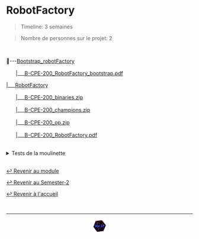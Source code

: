 # RobotFactory

> Timeline: 3 semaines

> Nombre de personnes sur le projet: 2

<br>

📂---[Bootstrap_robotFactory](https://github.com/Studio-17/Epitech-Subjects/tree/main/Semester-2/B-CPE-200/RobotFactory/Bootstrap_robotFactory)

ㅤㅤ|\_\_\_[B-CPE-200_RobotFactory_bootstrap.pdf](https://github.com/Studio-17/Epitech-Subjects/blob/main/Semester-2/B-CPE-200/RobotFactory/Bootstrap_robotFactory/B-CPE-200_RobotFactory_bootstrap.pdf)

|\_\_\_[RobotFactory](https://github.com/Studio-17/Epitech-Subjects/tree/main/Semester-2/B-CPE-200/RobotFactory/RobotFactory)

ㅤㅤ|\_\_\_[B-CPE-200_binaries.zip](https://github.com/Studio-17/Epitech-Subjects/blob/main/Semester-2/B-CPE-200/RobotFactory/RobotFactory/B-CPE-200_binaries.zip)

ㅤㅤ|\_\_\_[B-CPE-200_champions.zip](https://github.com/Studio-17/Epitech-Subjects/blob/main/Semester-2/B-CPE-200/RobotFactory/RobotFactory/B-CPE-200_champions.zip)

ㅤㅤ|\_\_\_[B-CPE-200_op.zip](https://github.com/Studio-17/Epitech-Subjects/blob/main/Semester-2/B-CPE-200/RobotFactory/RobotFactory/B-CPE-200_op.zip)

ㅤㅤ|\_\_\_[B-CPE-200_RobotFactory.pdf](https://github.com/Studio-17/Epitech-Subjects/blob/main/Semester-2/B-CPE-200/RobotFactory/RobotFactory/B-CPE-200_RobotFactory.pdf)


<br>


<details>
<summary> Tests de la moulinette </summary>
<table align="center">
    <thead>
        <tr>
            <td colspan="3" align="center"><strong>MOULINETTE</strong></td>
        </tr>
        <tr>
            <th>SOMMAIRE</th>
            <th>NB DE TESTS</th>
            <th>DETAILS</th>
        </tr>
    </thead>
    <tbody>
        <tr>
            <td rowspan="5">Algorithm app.</td>
            <td rowspan="5" style="text-align: center;">5</td>
            <td>Header - comment</td>
        </tr>
    		<tr>
			<td>Header - full</td>
		</tr>
		<tr>
			<td>Header - magic</td>
		</tr>
		<tr>
			<td>Header - prog_name</td>
		</tr>
		<tr>
			<td>Header - prog_size</td>
		</tr>
        <tr>
            <td rowspan="5">Data structure</td>
            <td rowspan="5" style="text-align: center;">5</td>
            <td>Champion 1</td>
        </tr>
    		<tr>
			<td>Champion 42</td>
		</tr>
		<tr>
			<td>Champion octobre</td>
		</tr>
		<tr>
			<td>Champion spartiates</td>
		</tr>
		<tr>
			<td>Champion try_again</td>
		</tr>
        <tr>
            <td rowspan="18">Parsing</td>
            <td rowspan="18" style="text-align: center;">18</td>
            <td>Label - add</td>
        </tr>
    		<tr>
			<td>Label - aff</td>
		</tr>
		<tr>
			<td>Label - and</td>
		</tr>
		<tr>
			<td>Label - comments</td>
		</tr>
		<tr>
			<td>Label - fork</td>
		</tr>
		<tr>
			<td>Label - labels</td>
		</tr>
		<tr>
			<td>Label - ld</td>
		</tr>
		<tr>
			<td>Label - ldi</td>
		</tr>
		<tr>
			<td>Label - lfork</td>
		</tr>
		<tr>
			<td>Label - live</td>
		</tr>
		<tr>
			<td>Label - lld</td>
		</tr>
		<tr>
			<td>Label - lldi</td>
		</tr>
		<tr>
			<td>Label - or</td>
		</tr>
		<tr>
			<td>Label - st</td>
		</tr>
		<tr>
			<td>Label - sti</td>
		</tr>
		<tr>
			<td>Label - sub</td>
		</tr>
		<tr>
			<td>Label - xor</td>
		</tr>
		<tr>
			<td>Label - zjmp</td>
		</tr>
        <tr>
            <td rowspan="35">Robustness</td>
            <td rowspan="35" style="text-align: center;">35</td>
            <td>Chars after comment</td>
        </tr>
    		<tr>
			<td>Chars after name</td>
		</tr>
		<tr>
			<td>Comment too long</td>
		</tr>
		<tr>
			<td>Comment without quote</td>
		</tr>
		<tr>
			<td>Double comment def</td>
		</tr>
		<tr>
			<td>Double label def</td>
		</tr>
		<tr>
			<td>Double name def</td>
		</tr>
		<tr>
			<td>Empty</td>
		</tr>
		<tr>
			<td>Empty name</td>
		</tr>
		<tr>
			<td>Illformed label</td>
		</tr>
		<tr>
			<td>Incorrect args add</td>
		</tr>
		<tr>
			<td>Incorrect args aff</td>
		</tr>
		<tr>
			<td>Incorrect args and</td>
		</tr>
		<tr>
			<td>Incorrect args fork</td>
		</tr>
		<tr>
			<td>Incorrect args ld</td>
		</tr>
		<tr>
			<td>Incorrect args ldi</td>
		</tr>
		<tr>
			<td>Incorrect args lfork</td>
		</tr>
		<tr>
			<td>Incorrect args live</td>
		</tr>
		<tr>
			<td>Incorrect args lld</td>
		</tr>
		<tr>
			<td>Incorrect args lldi</td>
		</tr>
		<tr>
			<td>Incorrect args or</td>
		</tr>
		<tr>
			<td>Incorrect args st</td>
		</tr>
		<tr>
			<td>Incorrect args sti</td>
		</tr>
		<tr>
			<td>Incorrect args sub</td>
		</tr>
		<tr>
			<td>Incorrect args zjmp</td>
		</tr>
		<tr>
			<td>Label not declared</td>
		</tr>
		<tr>
			<td>Name too long</td>
		</tr>
		<tr>
			<td>Name without quotes</td>
		</tr>
		<tr>
			<td>Null comment</td>
		</tr>
		<tr>
			<td>Null name</td>
		</tr>
		<tr>
			<td>Ommited command</td>
		</tr>
		<tr>
			<td>Syntax invalid arg</td>
		</tr>
		<tr>
			<td>Syntax missing label char</td>
		</tr>
		<tr>
			<td>Syntax missing val after direct char</td>
		</tr>
		<tr>
			<td>Unknown command</td>
		</tr>
	</tbody>
</table>
</details>

<br>

[↩️ Revenir au module](https://github.com/Studio-17/Epitech-Subjects/blob/main/Semester-2/B-CPE-200)

[↩️ Revenir au Semester-2](https://github.com/Studio-17/Epitech-Subjects/blob/main/Semester-2)

[↩️ Revenir à l'accueil](https://github.com/Studio-17/Epitech-Subjects)

<br>

---

<div align="center">

<a href="https://github.com/Studio-17" target="_blank"><img src="../../../assets/voc17.gif" width="40"></a>

</div>